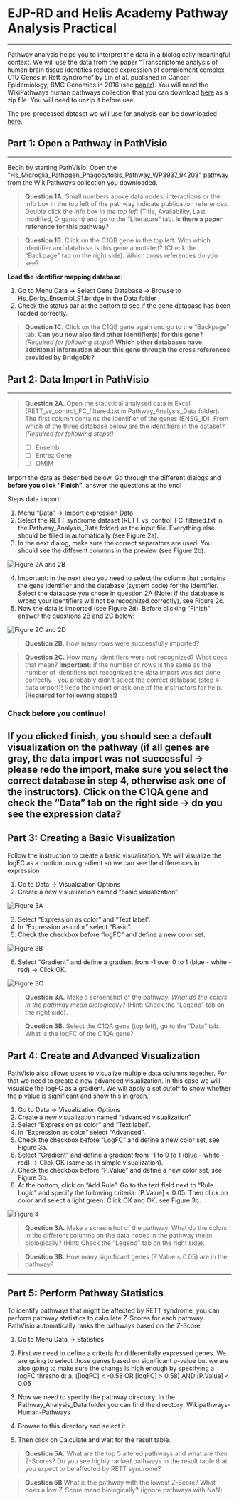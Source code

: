 EJP-RD and Helis Academy Pathway Analysis Practical
==============================================================================

-----------------------
Pathway analysis helps you to interpret the data in a biologically meaningful context. We will use the data from the paper “Transcriptome 
analysis of human brain tissue identifies reduced expression of complement complex C1Q Genes in Rett syndrome“ by Lin et al. published in Cancer Epidemiology, 
BMC Genomics in 2016 (see [paper](https://bmcgenomics.biomedcentral.com/articles/10.1186/s12864-016-2746-7)). You will need the WikiPathways human pathways collection that you can download [here](http://www.wikipathways.org/wpi/batchDownload.php?species=Homo%20sapiens&fileType=gpml&tag=Curation:AnalysisCollection) as a 
zip file. You will need to unzip it before use.

The pre-processed dataset we will use for analysis can be downloaded [here](https://github.com/LaurenDupuis/EJP-RD_Helis_Academy/blob/master/tutorials/RETT_vs_control_FC_filtered.txt).

## Part 1: Open a Pathway in PathVisio
---------------------------------------------

Begin by starting PathVisio. Open the "Hs_Microglia_Pathogen_Phagocytosis_Pathway_WP3937_94208" pathway from the WikiPathways collection you downloaded.

> **Question 1A.** Small numbers above data nodes, interactions or the info box in the top left of the pathway indicate publication references. 
> Double click the *info box in the top left* (Title, Availability, Last modified, Organism) and go to the “Literature” tab. 
> **Is there a paper reference for this pathway?**

> **Question 1B.** Click on the C1QB gene in the top left. With which identifier and database is this gene annotated? (Check the “Backpage” 
> tab on the right side).  Which cross references do you see?

**Load the identifier mapping database:** 
1.	Go to Menu Data → Select Gene Database → Browse to Hs_Derby_Ensembl_91.bridge in the Data folder
2.	Check the status bar at the bottom to see if the gene database has been loaded correctly. 

> **Question 1C.** Click on the C1QB gene again and go to the “Backpage” tab. **Can you now also find other identifier(s) for this gene?**  
> *(Required for following steps!)*
> **Which other databases have additional information about this gene through the cross references provided by BridgeDb?**

## Part 2: Data Import in PathVisio
-------------------------------------------
> **Question 2A.** Open the statistical analysed data in Excel (RETT_vs_control_FC_filtered.txt in Pathway_Analysis_Data folder). The first column 
> contains the identifier of the genes (ENSG_ID). From which of the three database below are the identifiers in the dataset? 
> *(Required for following steps!)*
>
> - [ ]    Ensembl
> - [ ]    Entrez Gene
> - [ ]    OMIM

Import the data as described below. Go through the different dialogs and **before you click “Finish”**, answer the questions at the end! 

Steps data import:
1.	Menu “Data” → Import expression Data
2.	Select the RETT syndrome dataset (RETT_vs_control_FC_filtered.txt in the Pathway_Analysis_Data folder) as the input file. Everything else 
should be filled in automatically (see Figure 2a).
3.	In the next dialog, make sure the correct separators are used. You should see the different columns in the preview (see Figure 2b).

![Figure 2A and 2B](https://github.com/LaurenDupuis/Helis-Academy-Omics-June-2019/blob/master/images/Figure_2A_2B_PA.png?raw=true)


4.	Important: in the next step you need to select the column that contains the gene identifier and the database (system code) for 
the identifier. Select the database you chose in question 2A (Note: if the database is wrong your identifiers will not be recognized 
correctly), see Figure 2c. 
5.	Now the data is imported (see Figure 2d). Before clicking “Finish” answer the questions 2B and 2C below:

![Figure 2C and 2D](https://github.com/LaurenDupuis/Helis-Academy-Omics-June-2019/blob/master/images/Figure%202C_2D_PA_.png?raw=true)

> **Question 2B.** How many rows were successfully imported?

> **Question 2C.** How many identifiers were not recognized? What does that mean? 
> **Important:** if the number of rows is the same as the number of identifiers not recognized the data import was not done correctly - 
> you probably didn’t select the correct database (step 4 data import)! Redo the import or ask one of the instructors for help. 
> **(Required for following steps!)**

### **Check before you continue!**
If you clicked finish, you should see a default visualization on the pathway (if all genes are gray, the data import was not 
successful → please redo the import, make sure you select the correct database in step 4, otherwise ask one of the instructors). 
Click on the C1QA gene and check the “Data” tab on the right side → do you see the expression data?
-----------------------------------------------------------------------------------------------------------------------------------

## Part 3: Creating a Basic Visualization
Follow the instruction to create a basic visualization. We will visualize the logFC as a contionuous gradient so we can see the 
differences in expression 
1.	Go to Data → Visualization Options
2.	Create a new visualization named “basic visualization”

![Figure 3A](https://github.com/LaurenDupuis/Helis-Academy-Omics-June-2019/blob/master/images/Data_Vis_1_PA_.png?raw=true)


3.	Select “Expression as color” and “Text label”. 
4.	In “Expression as color” select “Basic”.
5.	Check the checkbox before “logFC” and define a new color set.

![Figure 3B](https://github.com/LaurenDupuis/Helis-Academy-Omics-June-2019/blob/master/images/Data_Vis_2_PA_.png?raw=true)

6.	Select “Gradient” and define a gradient from -1 over 0 to 1 (blue - white - red) → Click OK.

![Figure 3C](https://github.com/LaurenDupuis/Helis-Academy-Omics-June-2019/blob/master/images/Data_Vis_3_PA_.png?raw=true)


> **Question 3A.** Make a screenshot of the pathway. *What do the colors in the pathway mean biologically?* (Hint: Check the “Legend” tab 
> on the right side). 

> **Question 3B.** Select the C1QA gene (top left), go to the “Data” tab. What is the logFC of the C1QA gene?

## Part 4: Create and Advanced Visualization
PathVisio also allows users to visualize multiple data columns together. For that we need to create a new advanced visualization. In 
this case we will visualize the logFC as a gradient. We will apply a set cutoff to show whether the p value is significant and show this 
in green.

1.	Go to Data → Visualization Options
2.	Create a new visualization named “advanced visualization”
3.	Select “Expression as color” and “Text label”. 
4.	In “Expression as color” select “Advanced”.
5.	Check the checkbox before “LogFC” and define a new color set, see Figure 3a.
6.	Select “Gradient” and define a gradient from -1 to 0 to 1 (blue - white - red) → Click OK (same as in simple visualization).
7.	Check the checkbox before “P.Value” and define a new color set, see Figure 3b.
8.	At the bottom, click on “Add Rule”. Go to the text field next to “Rule Logic” and specify the following criteria: [P.Value] < 0.05. Then click on color and select a light green. Click OK and OK, see Figure 3c. 

![Figure 4](https://github.com/LaurenDupuis/Helis-Academy-Omics-June-2019/blob/master/images/Fig4.png?raw=true)

> **Question 3A.** Make a screenshot of the pathway. What do the colors in the different columns on the data nodes in the pathway mean 
> biologically? (Hint: Check the “Legend” tab on the right side). 

> **Question 3B.** How many significant genes (P.Value < 0.05) are in the pathway?

-------------------------------------------------------------------------------------------------------

## Part 5: Perform Pathway Statistics

To identify pathways that might be affected by RETT syndrome, you can perform pathway statistics to calculate Z-Scores for each pathway. 
PathVisio automatically ranks the pathways based on the Z-Score. 

1.	Go to Menu Data → Statistics
2.	First we need to define a criteria for differentially expressed genes. We are going to select those genes based on significant p-value but we are also going to make sure the change is high enough by specifying a logFC threshold:
    a.	([logFC] < -0.58 OR [logFC] > 0.58) AND [P.Value] < 0.05

3.	Now we need to specify the pathway directory. In the Pathway_Analysis_Data folder you can find the directory: 
Wikipathways-Human-Pathways
4.	Browse to this directory and select it. 
5.	Then click on Calculate and wait for the result table.

> **Question 5A.** What are the top 5 altered pathways and what are their Z-Scores? Do you see highly ranked pathways in the result 
> table that you expect to be affected by RETT syndrome?

> **Question 5B** What is the pathway with the lowest Z-Score? What does a low Z-Score mean biologically? (ignore pathways with NaN)



